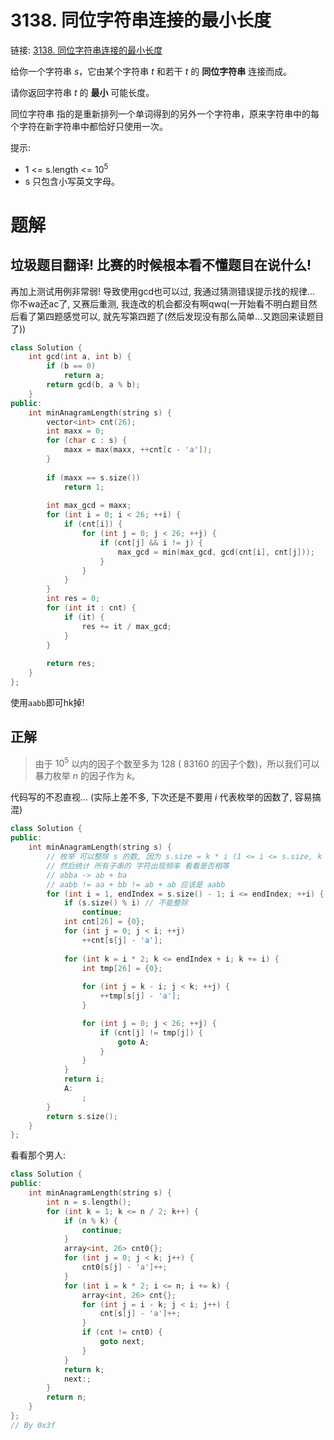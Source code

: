 # 3138. 同位字符串连接的最小长度
链接: [3138. 同位字符串连接的最小长度](https://leetcode.cn/problems/minimum-length-of-anagram-concatenation/)

给你一个字符串 $s$，它由某个字符串 $t$ 和若干 $t$ 的 **同位字符串** 连接而成。

请你返回字符串 $t$ 的 **最小** 可能长度。

同位字符串 指的是重新排列一个单词得到的另外一个字符串，原来字符串中的每个字符在新字符串中都恰好只使用一次。

提示:
- 1 <= s.length <= $10^5$
- s 只包含小写英文字母。

# 题解
## 垃圾题目翻译! 比赛的时候根本看不懂题目在说什么!
再加上测试用例非常弱! 导致使用gcd也可以过, 我通过猜测错误提示找的规律... 你不wa还ac了, 又赛后重测, 我连改的机会都没有啊qwq(一开始看不明白题目然后看了第四题感觉可以, 就先写第四题了(然后发现没有那么简单...又跑回来读题目了))

```C++
class Solution {
    int gcd(int a, int b) {
        if (b == 0) 
            return a;
        return gcd(b, a % b);
    }
public:
    int minAnagramLength(string s) {
        vector<int> cnt(26);
        int maxx = 0;
        for (char c : s) {
            maxx = max(maxx, ++cnt[c - 'a']);
        }
        
        if (maxx == s.size())
            return 1;
        
        int max_gcd = maxx;
        for (int i = 0; i < 26; ++i) {
            if (cnt[i]) {
                for (int j = 0; j < 26; ++j) {
                    if (cnt[j] && i != j) {
                        max_gcd = min(max_gcd, gcd(cnt[i], cnt[j]));
                    }
                }
            }
        }
        int res = 0;
        for (int it : cnt) {
            if (it) {
                res += it / max_gcd;
            }
        }
        
        return res;
    }
};
```

使用`aabb`即可hk掉!

## 正解
> 由于 $10^5$ 以内的因子个数至多为 $128$ ( $83160$ 的因子个数)，所以我们可以暴力枚举 $n$ 的因子作为 $k$。

代码写的不忍直视... (实际上差不多, 下次还是不要用 $i$ 代表枚举的因数了, 容易搞混)
```C++
class Solution {
public:
    int minAnagramLength(string s) {
        // 枚举 可以整除 s 的数, 因为 s.size = k * i (1 <= i <= s.size, k 是整数)
        // 然后统计 所有子串的 字符出现频率 看看是否相等
        // abba -> ab + ba
        // aabb != aa + bb != ab + ab 应该是 aabb
        for (int i = 1, endIndex = s.size() - 1; i <= endIndex; ++i) {
            if (s.size() % i) // 不能整除
                continue;
            int cnt[26] = {0};
            for (int j = 0; j < i; ++j)
                ++cnt[s[j] - 'a'];
            
            for (int k = i * 2; k <= endIndex + i; k += i) {
                int tmp[26] = {0};
                
                for (int j = k - i; j < k; ++j) {
                    ++tmp[s[j] - 'a'];
                }

                for (int j = 0; j < 26; ++j) {
                    if (cnt[j] != tmp[j]) {
                        goto A;
                    }
                }
            }
            return i;
            A:
                ;
        }
        return s.size();
    }
};
```

看看那个男人:

```C++
class Solution {
public:
    int minAnagramLength(string s) {
        int n = s.length();
        for (int k = 1; k <= n / 2; k++) {
            if (n % k) {
                continue;
            }
            array<int, 26> cnt0{};
            for (int j = 0; j < k; j++) {
                cnt0[s[j] - 'a']++;
            }
            for (int i = k * 2; i <= n; i += k) {
                array<int, 26> cnt{};
                for (int j = i - k; j < i; j++) {
                    cnt[s[j] - 'a']++;
                }
                if (cnt != cnt0) {
                    goto next;
                }
            }
            return k;
            next:;
        }
        return n;
    }
};
// By 0x3f
```